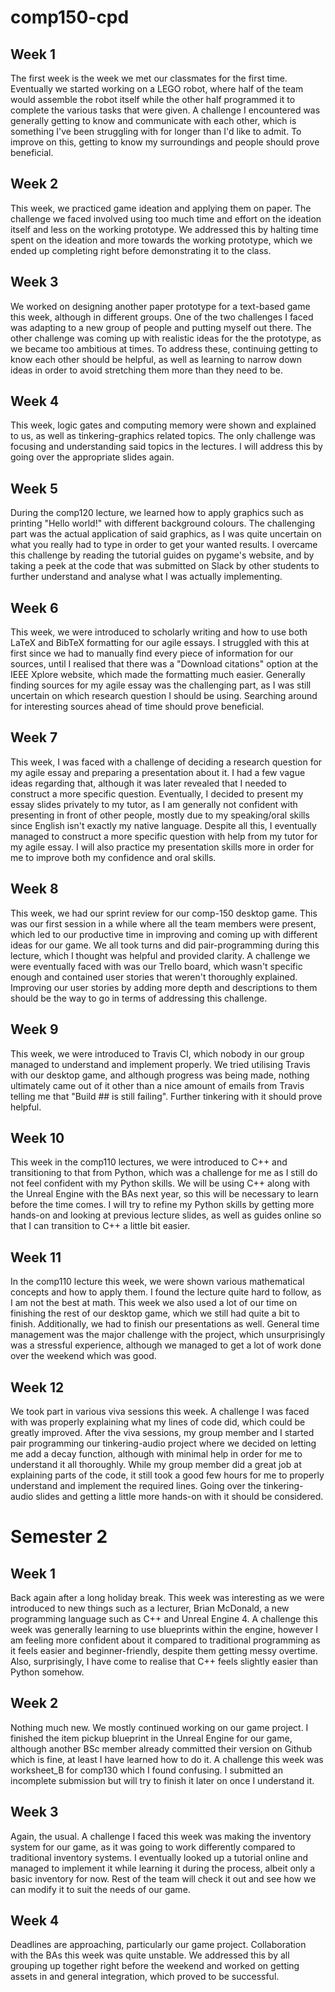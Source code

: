 # comp150-cpd

## Week 1
The first week is the week we met our classmates for the first time. Eventually we started working on a LEGO robot, where half of the team would assemble the robot itself while the other half programmed it to complete the various tasks that were given. A challenge I encountered was generally getting to know and communicate with each other, which is something I've been struggling with for longer than I'd like to admit. To improve on this, getting to know my surroundings and people should prove beneficial.  

## Week 2
This week, we practiced game ideation and applying them on paper. The challenge we faced involved using too much time and effort on the ideation itself and less on the working prototype. We addressed this by halting time spent on the ideation and more towards the working prototype, which we ended up completing right before demonstrating it to the class. 

## Week 3
We worked on designing another paper prototype for a text-based game this week, although in different groups. One of the two challenges I faced was adapting to a new group of people and putting myself out there. The other challenge was coming up with realistic ideas for the the prototype, as we became too ambitious at times. To address these, continuing getting to know each other should be helpful, as well as learning to narrow down ideas in order to avoid stretching them more than they need to be. 

## Week 4
This week, logic gates and computing memory were shown and explained to us, as well as tinkering-graphics related topics. The only challenge was focusing and understanding said topics in the lectures. I will address this by going over the appropriate slides again.

## Week 5 
During the comp120 lecture, we learned how to apply graphics such as printing "Hello world!" with different background colours. The challenging part was the actual application of said graphics, as I was quite uncertain on what you really had to type in order to get your wanted results. I overcame this challenge by reading the tutorial guides on pygame's website, and by taking a peek at the code that was submitted on Slack by other students to further understand and analyse what I was actually implementing. 

## Week 6
This week, we were introduced to scholarly writing and how to use both LaTeX and BibTeX formatting for our agile essays. I struggled with this at first since we had to manually find every piece of information for our sources, until I realised that there was a "Download citations" option at the IEEE Xplore website, which made the formatting much easier. Generally finding sources for my agile essay was the challenging part, as I was still uncertain on which research question I should be using. Searching around for interesting sources ahead of time should prove beneficial. 

## Week 7
This week, I was faced with a challenge of deciding a research question for my agile essay and preparing a presentation about it. I had a few vague ideas regarding that, although it was later revealed that I needed to construct a more specific question. Eventually, I decided to present my essay slides privately to my tutor, as I am generally not confident with presenting in front of other people, mostly due to my speaking/oral skills since English isn't exactly my native language. Despite all this, I eventually managed to construct a more specific question with help from my tutor for my agile essay. I will also practice my presentation skills more in order for me to improve both my confidence and oral skills.

## Week 8
This week, we had our sprint review for our comp-150 desktop game. This was our first session in a while where all the team members were present, which led to our productive time in improving and coming up with different ideas for our game. We all took turns and did pair-programming during this lecture, which I thought was helpful and provided clarity. A challenge we were eventually faced with was our Trello board, which wasn't specific enough and contained user stories that weren't thoroughly explained. Improving our user stories by adding more depth and descriptions to them should be the way to go in terms of addressing this challenge.

## Week 9 
This week, we were introduced to Travis CI, which nobody in our group managed to understand and implement properly. We tried utilising Travis with our desktop game, and although progress was being made, nothing ultimately came out of it other than a nice amount of emails from Travis telling me that "Build ## is still failing". Further tinkering with it should prove helpful. 

## Week 10
This week in the comp110 lectures, we were introduced to C++ and transitioning to that from Python, which was a challenge for me as I still do not feel confident with my Python skills. We will be using C++ along with the Unreal Engine with the BAs next year, so this will be necessary to learn before the time comes. I will try to refine my Python skills by getting more hands-on and looking at previous lecture slides, as well as guides online so that I can transition to C++ a little bit easier. 

## Week 11
In the comp110 lecture this week, we were shown various mathematical concepts and how to apply them. I found the lecture quite hard to follow, as I am not the best at math. This week we also used a lot of our time on finishing the rest of our desktop game, which we still had quite a bit to finish. Additionally, we had to finish our presentations as well. General time management was the major challenge with the project, which unsurprisingly was a stressful experience, although we managed to get a lot of work done over the weekend which was good. 

## Week 12
We took part in various viva sessions this week. A challenge I was faced with was properly explaining what my lines of code did, which could be greatly improved. After the viva sessions, my group member and I started pair programming our tinkering-audio project where we decided on letting me add a decay function, although with minimal help in order for me to understand it all thoroughly. While my group member did a great job at explaining parts of the code, it still took a good few hours for me to properly understand and implement the required lines. Going over the tinkering-audio slides and getting a little more hands-on with it should be considered.

# Semester 2
## Week 1
Back again after a long holiday break. This week was interesting as we were introduced to new things such as a lecturer, Brian McDonald, a new programming language such as C++ and Unreal Engine 4. A challenge this week was generally learning to use blueprints within the engine, however I am feeling more confident about it compared to traditional programming as it feels easier and beginner-friendly, despite them getting messy overtime. Also, surprisingly, I have come to realise that C++ feels slightly easier than Python somehow.  

## Week 2
Nothing much new. We mostly continued working on our game project. I finished the item pickup blueprint in the Unreal Engine for our game, although another BSc member already committed their version on Github which is fine, at least I have learned how to do it. A challenge this week was worksheet_B for comp130 which I found confusing. I submitted an incomplete submission but will try to finish it later on once I understand it.

## Week 3
Again, the usual. A challenge I faced this week was making the inventory system for our game, as it was going to work differently compared to traditional inventory systems. I eventually looked up a tutorial online and managed to implement it while learning it during the process, albeit only a basic inventory for now. Rest of the team will check it out and see how we can modify it to suit the needs of our game. 

## Week 4
Deadlines are approaching, particularly our game project. Collaboration with the BAs this week was quite unstable. We addressed this by all grouping up together right before the weekend and worked on getting assets in and general integration, which proved to be successful.
